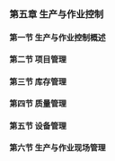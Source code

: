 ### 第五章	生产与作业控制

#### 第一节	生产与作业控制概述



#### 第二节	项目管理



#### 第三节	库存管理



#### 第四节	质量管理



#### 第五节	设备管理



#### 第六节	生产与作业现场管理



